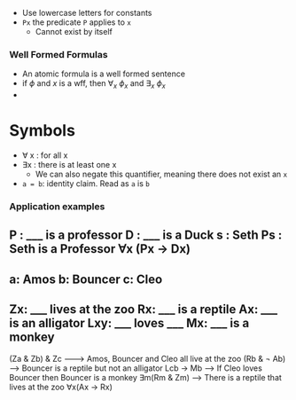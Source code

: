 - Use lowercase letters for constants
- `Px` the predicate `P` applies to `x`
	- Cannot exist by itself

### Well Formed Formulas
- An atomic formula is a well formed sentence
- if $\phi$ and $x$ is a wff, then $\forall_x$ $\phi_x$ and $\exists_x$ $\phi_x$
- 

# Symbols 
- $\forall$ x : for all x
- $\exists$x : there is at least one x
	- We can also negate this quantifier, meaning there does not exist an `x`
- `a = b`: identity claim. Read as `a` is `b`

### Application examples
P : ___ is a professor
D : ___ is a Duck
s : Seth 
Ps : Seth is a Professor
$\forall$x (Px -> Dx) 
---------
a: Amos
b: Bouncer
c: Cleo 
-
Zx: ___ lives at the zoo
Rx: ___ is a reptile
Ax: ___ is an alligator
Lxy: ___ loves ___
Mx: ___ is a monkey
-
(Za & Zb) & Zc ---> Amos, Bouncer and Cleo all live at the zoo
(Rb & $\neg$ Ab) --> Bouncer is a reptile but not an alligator
Lcb -> Mb --> If Cleo loves Bouncer then Bouncer is a monkey
$\exists$m(Rm & Zm) --> There is a reptile that lives at the zoo
$\forall$x(Ax -> Rx)